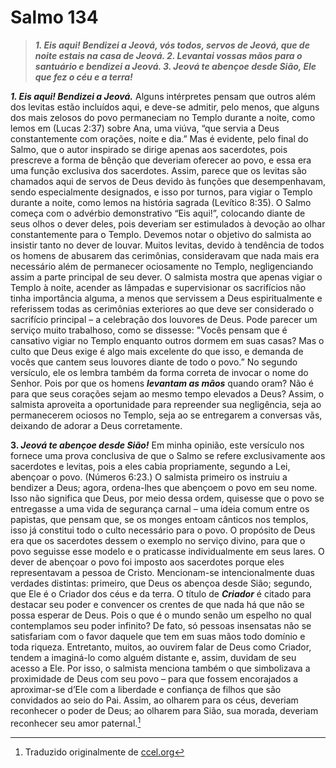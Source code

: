 # Salmo 134
> **_1. Eis aqui! Bendizei a Jeová, vós todos, servos de Jeová, que de noite estais na casa de Jeová. 2. Levantai vossas mãos para o santuário e bendizei a Jeová. 3. Jeová te abençoe desde Sião, Ele que fez o céu e a terra!_**


**_1. Eis aqui! Bendizei a Jeová._** Alguns intérpretes pensam que outros além dos levitas estão incluídos aqui, e deve-se admitir, pelo menos, que alguns dos mais zelosos do povo permaneciam no Templo durante a noite, como lemos em (Lucas 2:37) sobre Ana, uma viúva, “que servia a Deus constantemente com orações, noite e dia.” Mas é evidente, pelo final do Salmo, que o autor inspirado se dirige apenas aos sacerdotes, pois prescreve a forma de bênção que deveriam oferecer ao povo, e essa era uma função exclusiva dos sacerdotes. Assim, parece que os levitas são chamados aqui de servos de Deus devido às funções que desempenhavam, sendo especialmente designados, e isso por turnos, para vigiar o Templo durante a noite, como lemos na história sagrada (Levítico 8:35).
O Salmo começa com o advérbio demonstrativo “Eis aqui!”, colocando diante de seus olhos o dever deles, pois deveriam ser estimulados à devoção ao olhar constantemente para o Templo. Devemos notar o objetivo do salmista ao insistir tanto no dever de louvar. Muitos levitas, devido à tendência de todos os homens de abusarem das cerimônias, consideravam que nada mais era necessário além de permanecer ociosamente no Templo, negligenciando assim a parte principal de seu dever. O salmista mostra que apenas vigiar o Templo à noite, acender as lâmpadas e supervisionar os sacrifícios não tinha importância alguma, a menos que servissem a Deus espiritualmente e referissem todas as cerimônias exteriores ao que deve ser considerado o sacrifício principal – a celebração dos louvores de Deus. Pode parecer um serviço muito trabalhoso, como se dissesse: "Vocês pensam que é cansativo vigiar no Templo enquanto outros dormem em suas casas? Mas o culto que Deus exige é algo mais excelente do que isso, e demanda de vocês que cantem seus louvores diante de todo o povo.”
No segundo versículo, ele os lembra também da forma correta de invocar o nome do Senhor. Pois por que os homens **_levantam as mãos_** quando oram? Não é para que seus corações sejam ao mesmo tempo elevados a Deus? Assim, o salmista aproveita a oportunidade para repreender sua negligência, seja ao permanecerem ociosos no Templo, seja ao se entregarem a conversas vãs, deixando de adorar a Deus corretamente.

**3. _Jeová te abençoe desde Sião!_** Em minha opinião, este versículo nos fornece uma prova conclusiva de que o Salmo se refere exclusivamente aos sacerdotes e levitas, pois a eles cabia propriamente, segundo a Lei, abençoar o povo. (Números 6:23.) O salmista primeiro os instruiu a bendizer a Deus; agora, ordena-lhes que abençoem o povo em seu nome.
Isso não significa que Deus, por meio dessa ordem, quisesse que o povo se entregasse a uma vida de segurança carnal – uma ideia comum entre os papistas, que pensam que, se os monges entoam cânticos nos templos, isso já constitui todo o culto necessário para o povo. O propósito de Deus era que os sacerdotes dessem o exemplo no serviço divino, para que o povo seguisse esse modelo e o praticasse individualmente em seus lares. O dever de abençoar o povo foi imposto aos sacerdotes porque eles representavam a pessoa de Cristo.
Mencionam-se intencionalmente duas verdades distintas: primeiro, que Deus os abençoa desde Sião; segundo, que Ele é o Criador dos céus e da terra. O título de **_Criador_** é citado para destacar seu poder e convencer os crentes de que nada há que não se possa esperar de Deus. Pois o que é o mundo senão um espelho no qual contemplamos seu poder infinito? De fato, só pessoas insensatas não se satisfariam com o favor daquele que tem em suas mãos todo domínio e toda riqueza.
Entretanto, muitos, ao ouvirem falar de Deus como Criador, tendem a imaginá-lo como alguém distante e, assim, duvidam de seu acesso a Ele. Por isso, o salmista menciona também o que simbolizava a proximidade de Deus com seu povo – para que fossem encorajados a aproximar-se d’Ele com a liberdade e confiança de filhos que são convidados ao seio do Pai. Assim, ao olharem para os céus, deveriam reconhecer o poder de Deus; ao olharem para Sião, sua morada, deveriam reconhecer seu amor paternal.[^1]

[^1]: Traduzido originalmente de [ccel.org](https://ccel.org/)